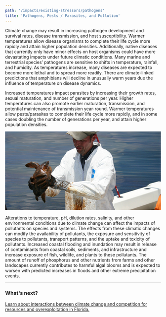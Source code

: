 ```yaml
---
path: '/impacts/existing-stressors/pathogens'
title: 'Pathogens, Pests / Parasites, and Pollution'
---
```


<content-header icon="pests" title="Pathogens, Pests/Parasites, and Pollutants">
</content-header>

Climate change may result in increasing pathogen development and survival rates, disease transmission, and host susceptibility. Warmer temperatures allow disease organisms to complete their life cycle more rapidly and attain higher population densities. Additionally, native diseases that currently only have minor effects on host organisms could have more devastating impacts under future climatic conditions. Many marine and terrestrial species’ pathogens are sensitive to shifts in temperature, rainfall, and humidity. As temperatures increase, many diseases are expected to become more lethal and to spread more readily. There are climate-linked predictions that amphibians will decline in unusually warm years due the influence of temperature on disease dynamics.

Increased temperatures impact parasites by increasing their growth rates, sexual maturation, and number of generations per year. Higher temperatures can also promote earlier maturation, transmission, and potential maintenance of transmission year-round. Warmer temperatures allow pests/parasites to complete their life cycle more rapidly, and in some cases doubling the number of generations per year, and attain higher population densities.

<!-- https://www.flickr.com/photos/usoceangov/4700923872/ -->

![Sea turtle rescue](4700923872_171125fa46_b.jpg 'Photo: NOAA.')

Alterations to temperature, pH, dilution rates, salinity, and other environmental conditions due to climate change can affect the impacts of pollutants on species and systems. The effects from these climatic changes can modify the availability of pollutants, the exposure and sensitivity of species to pollutants, transport patterns, and the uptake and toxicity of pollutants. Increased coastal flooding and inundation may result in release of contaminants from coastal soils, sediments, and infrastructure and increase exposure of fish, wildlife, and plants to these pollutants. The amount of runoff of phosphorus and other nutrients from farms and other landscapes currently contributes to harmful algal blooms and is expected to worsen with predicted increases in floods and other extreme precipitation events.

<hr class="divider" />

### What's next?

[Learn about interactions between climate change and competition for resources and overexploitation in Florida.](/impacts/existing-stressors/competition)
